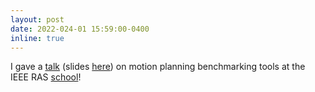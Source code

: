 ```yaml
---
layout: post
date: 2022-024-01 15:59:00-0400
inline: true
---
```

I gave a [talk](https://youtu.be/dCxXZWGQIlQ) (slides [here](/assets/pdf/rschool-2022-slides.pdf)) on motion planning benchmarking tools at the IEEE RAS [school](http://www.reproducibleroboticsresearch.rocks/program.html)! 
